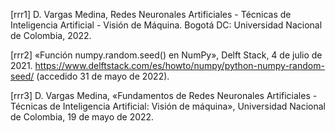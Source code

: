 [rrr1] D. Vargas Medina, Redes Neuronales Artificiales -  Técnicas de Inteligencia Artificial - Visión de Máquina. Bogotá DC: Universidad Nacional de Colombia, 2022.


[rrr2] «Función numpy.random.seed() en NumPy», Delft Stack, 4 de julio de 2021. https://www.delftstack.com/es/howto/numpy/python-numpy-random-seed/ (accedido 31 de mayo de 2022).


[rrr3] D. Vargas Medina, «Fundamentos de Redes Neuronales Artificiales - Técnicas de Inteligencia Artificial: Visión de máquina», Universidad Nacional de Colombia, 19 de mayo de 2022.
